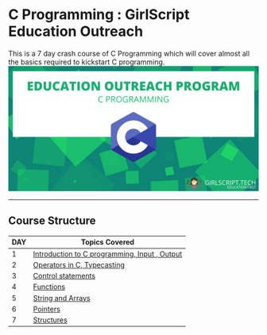 # C Programming : GirlScript Education Outreach

This is a 7 day crash course of C Programming which will cover almost all the basics required to kickstart C programming.
![logo](GSCP2.jpg)

  ***

## Course Structure

DAY | Topics Covered 
--- | --- 
1 | [Introduction to C programming, Input , Output](DAY%201/Readme_of_day1.html) 
2 | [Operators in C, Typecasting](Day%202/readme_of_day2.html) 
3 | [Control statements](Day%203/Readme_of_day3.html) 
4 | [Functions](Day%204/Readme_of_day4.html) 
5 | [String and Arrays](Day%205/readme_of_day5.html) 
6 | [Pointers ](Day%206/Readme_of_day6.html)  
7 | [Structures]() 


